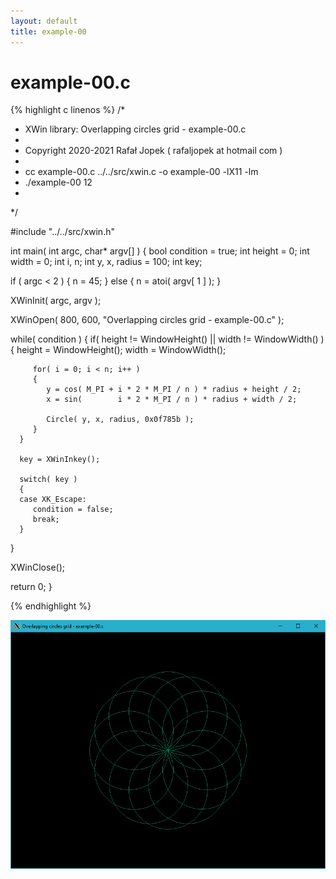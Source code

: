 ```yaml
---
layout: default
title: example-00
---
```


# example-00.c

{% highlight c linenos %}
/*
 * XWin library: Overlapping circles grid - example-00.c
 *
 * Copyright 2020-2021 Rafał Jopek ( rafaljopek at hotmail com )
 *
 * cc example-00.c ../../src/xwin.c -o example-00 -lX11 -lm
 * ./example-00 12
 *
 */

#include "../../src/xwin.h"

int main( int argc, char* argv[] )
{
   bool condition = true;
   int height = 0;
   int width = 0;
   int i, n;
   int y, x, radius = 100;
   int key;

   if ( argc < 2 )
   {
      n = 45;
   }
   else
   {
      n = atoi( argv[ 1 ] );
   }

   XWinInit( argc, argv );

   XWinOpen( 800, 600, "Overlapping circles grid - example-00.c" );

   while( condition )
   {
      if( height != WindowHeight() || width != WindowWidth() )
      {
         height = WindowHeight();
         width = WindowWidth();

         for( i = 0; i < n; i++ )
         {
            y = cos( M_PI + i * 2 * M_PI / n ) * radius + height / 2;
            x = sin(        i * 2 * M_PI / n ) * radius + width / 2;

            Circle( y, x, radius, 0x0f785b );
         }
      }

      key = XWinInkey();

      switch( key )
      {
      case XK_Escape:
         condition = false;
         break;
      }
   }

   XWinClose();

   return 0;
}

{% endhighlight %}

![XWin](../../assets/img/overlapping_circles_grid/example-00.png)